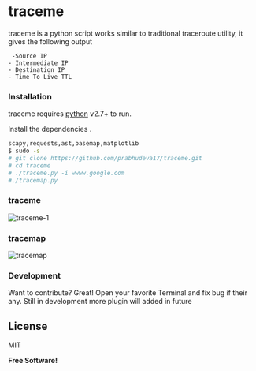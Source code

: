 # traceme



traceme is a python script works similar to traditional traceroute utility, it gives the following output

     -Source IP
    - Intermediate IP
    - Destination IP
    - Time To Live TTL 

### Installation

traceme requires [python](https://python.org/) v2.7+ to run.

Install the dependencies .

```sh
scapy,requests,ast,basemap,matplotlib
$ sudo -s
# git clone https://github.com/prabhudeva17/traceme.git
# cd traceme
# ./traceme.py -i wwww.google.com
#./tracemap.py
```


### traceme
![traceme-1](https://user-images.githubusercontent.com/30696072/50225481-abaa8d80-03c6-11e9-9f06-4c83da2c5c8b.png)

### tracemap
![tracemap](https://user-images.githubusercontent.com/30696072/50225594-017f3580-03c7-11e9-8aac-818ae8b8d906.png)


### Development

Want to contribute? Great!
Open your favorite Terminal and fix bug if their any.
Still in development more plugin will added in future

License
----

MIT


**Free Software!**
